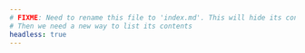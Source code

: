 ```yaml
---
# FIXME: Need to rename this file to 'index.md'. This will hide its contents. 
# Then we need a new way to list its contents
headless: true
---
```


